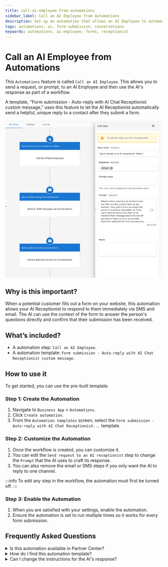 ```yaml
---
title: call-ai-employee-from-automations
sidebar_label: Call an AI Employee from Automations
description: Set up an automation that allows an AI Employee to automatically reply to form submissions with a unique and helpful response.
tags: automations, ai, form-submission, conversations
keywords: automations, ai-employee, forms, receptionist
---
```


# Call an AI Employee from Automations

This `Automations` feature is called `Call an AI Employee`. This allows you to send a request, or prompt, to an AI Employee and then use the AI's response as part of a workflow.

A template, "Form submission - Auto-reply with AI Chat Receptionist custom message," uses this feature to let the AI Receptionist automatically send a helpful, unique reply to a contact after they submit a form.

![call an ai employee](../../static/img/ai/automations-call-ai-receptionist.png)

## Why is this important?

When a potential customer fills out a form on your website, this automation allows your AI Receptionist to respond to them immediately via SMS and email. The AI can use the context of the form to answer the person's questions directly and confirm that their submission has been received.

## What’s included?

* A automation step: `Call an AI Employee`.
* A automation template: `Form submission - Auto-reply with AI Chat Receptionist custom message`.

## How to use it

To get started, you can use the pre-built template.

### Step 1: Create the Automation

1.  Navigate to `Business App` > `Automations`.
2.  Click `Create automation`.
3.  From the `Automation templates` screen, select the `Form submission - Auto-reply with AI Chat Receptionist...` template.

### Step 2: Customize the Automation

1.  Once the workflow is created, you can customize it.
2.  You can edit the `Send request to an AI receptionist` step to change the `Prompt` that the AI uses to craft its response.
3.  You can also remove the email or SMS steps if you only want the AI to reply to one channel.

:::info
To edit any step in the workflow, the automation must first be turned off.
:::

### Step 3: Enable the Automation

1.  When you are satisfied with your settings, enable the automation.
2.  Ensure the automation is set to run multiple times so it works for every form submission.

## Frequently Asked Questions

<details><summary>Is this automation available in Partner Center?</summary>
Yes, the `Call an AI Employee` step is available in Partner Center automations. You can also use the 'Send an SMS message via conversations' action, but sending emails is not available at this time.</details>

<details><summary>How do I find this automation template?</summary>
You can find it by going to `Automations`, selecting `Create automation`, and choosing the template named "Form submission - Auto-reply with AI Chat Receptionist custom message".</details>

<details><summary>Can I change the instructions for the AI's response?</summary>
Yes. In the automation workflow, you can select the `Send request to an AI receptionist` step to edit the `Prompt`. Here, you can provide different instructions for how the AI should respond.</details>
